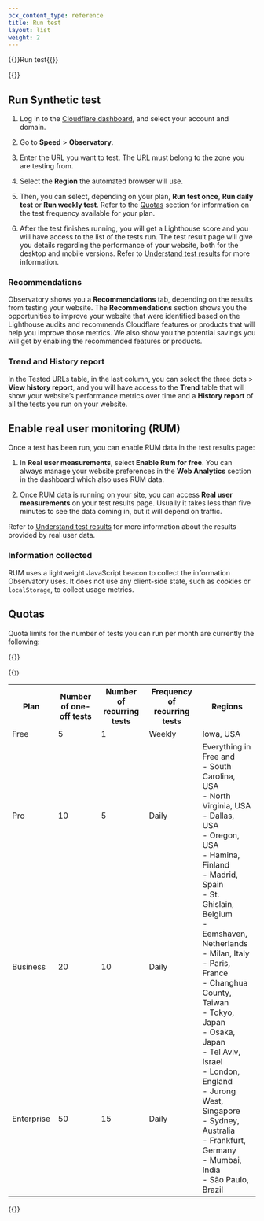 ```yaml
---
pcx_content_type: reference
title: Run test
layout: list
weight: 2
---
```


{{<beta>}}Run test{{</beta>}}

{{<content-column>}}

## Run Synthetic test

1. Log in to the [Cloudflare dashboard](https://dash.cloudflare.com/login), and select your account and domain.

2. Go to **Speed** > **Observatory**.

3. Enter the URL you want to test. The URL must belong to the zone you are testing from.

4. Select the **Region** the automated browser will use.

5. Then, you can select, depending on your plan, **Run test once**, **Run daily test** or **Run weekly test**. Refer to the [Quotas](/speed/speed-test/run-speed-test/#quotas) section for information on the test frequency available for your plan.

6. After the test finishes running, you will get a Lighthouse score and you will have access to the list of the tests run. The test result page will give you details regarding the performance of your website, both for the desktop and mobile versions. Refer to [Understand test results](/speed/speed-test/test-results/) for more information.

### Recommendations

Observatory shows you a **Recommendations** tab, depending on the results from testing your website. The **Recommendations** section shows you the opportunities to improve your website that were identified based on the Lighthouse audits and recommends Cloudflare features or products that will help you improve those metrics. We also show you the potential savings you will get by enabling the recommended features or products.

### Trend and History report

In the Tested URLs table, in the last column, you can select the three dots > **View history report**, and you will have access to the **Trend** table that will show your website’s performance metrics over time and a **History report** of all the tests you run on your website.

## Enable real user monitoring (RUM)

Once a test has been run, you can enable RUM data in the test results page:

1. In **Real user measurements**, select **Enable Rum for free**. You can always manage your website preferences in the **Web Analytics** section in the dashboard which also uses RUM data.

2. Once RUM data is running on your site, you can access **Real user measurements** on your test results page. Usually it takes less than five minutes to see the data coming in, but it will depend on traffic.

Refer to [Understand test results](/speed/speed-test/test-results/) for more information about the results provided by real user data.

### Information collected

RUM uses a lightweight JavaScript beacon to collect the information Observatory uses. It does not use any client-side state, such as cookies or `localStorage`, to collect usage metrics.

## Quotas

Quota limits for the number of tests you can run per month are currently the following:

{{</content-column>}}

{{<table-wrap style="font-size: 87%">}}

<table>
  <tr>
    <th>Plan</th>
    <th>Number of one-off tests</th>
    <th>Number of recurring tests</th>
    <th>Frequency of recurring tests</th>
    <th>Regions</th>
  </tr>
  <tr>
    <td>Free</td>
    <td>5</td>
    <td>1</td>
    <td>Weekly</td>
    <td>Iowa, USA</td>
  </tr>
  <tr>
    <td>Pro</td>
    <td>10</td>
    <td>5</td>
    <td>Daily</td>
    <td rowspan="3">Everything in Free and <br> - South Carolina, USA <br> - North Virginia, USA <br> - Dallas, USA <br> - Oregon, USA <br> - Hamina, Finland <br> - Madrid, Spain <br> - St. Ghislain, Belgium <br> - Eemshaven, Netherlands <br> - Milan, Italy <br> - Paris, France <br> - Changhua County, Taiwan <br> - Tokyo, Japan <br> - Osaka, Japan <br> - Tel Aviv, Israel <br> - London, England <br> - Jurong West, Singapore <br> - Sydney, Australia <br> - Frankfurt, Germany <br> - Mumbai, India <br> - São Paulo, Brazil</td>
  </tr>
  <tr>
    <td>Business</td>
    <td>20</td>
    <td>10</td>
    <td>Daily</td>
  </tr>
  <tr>
    <td>Enterprise</td>
    <td>50</td>
    <td>15</td>
    <td>Daily</td>
  </tr>
</table>

{{</table-wrap>}}
